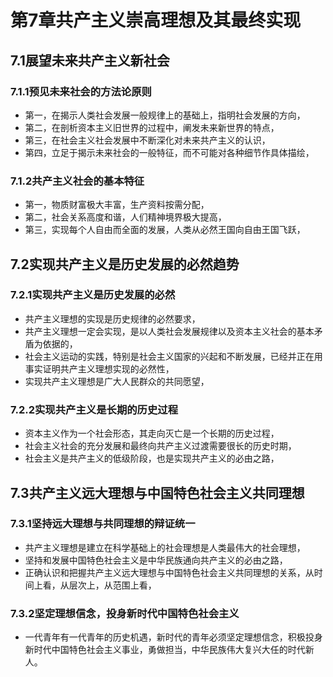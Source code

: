 # 第7章共产主义崇高理想及其最终实现

## 7.1展望未来共产主义新社会

### 7.1.1预见未来社会的方法论原则

- 第一，在揭示人类社会发展一般规律上的基础上，指明社会发展的方向，
- 第二，在剖析资本主义旧世界的过程中，阐发未来新世界的特点，
- 第三，在社会主义社会发展中不断深化对未来共产主义的认识，
- 第四，立足于揭示未来社会的一般特征，而不可能对各种细节作具体描绘，

### 7.1.2共产主义社会的基本特征

- 第一，物质财富极大丰富，生产资料按需分配，
- 第二，社会关系高度和谐，人们精神境界极大提高，
- 第三，实现每个人自由而全面的发展，人类从必然王国向自由王国飞跃，

## 7.2实现共产主义是历史发展的必然趋势

### 7.2.1实现共产主义是历史发展的必然

- 共产主义理想的实现是历史规律的必然要求，
- 共产主义理想一定会实现，是以人类社会发展规律以及资本主义社会的基本矛盾为依据的，
- 社会主义运动的实践，特别是社会主义国家的兴起和不断发展，已经并正在用事实证明共产主义理想实现的必然性，
- 实现共产主义理想是广大人民群众的共同愿望，

### 7.2.2实现共产主义是长期的历史过程

- 资本主义作为一个社会形态，其走向灭亡是一个长期的历史过程，
- 社会主义社会的充分发展和最终向共产主义过渡需要很长的历史时期，
- 社会主义是共产主义的低级阶段，也是实现共产主义的必由之路，

## 7.3共产主义远大理想与中国特色社会主义共同理想

### 7.3.1坚持远大理想与共同理想的辩证统一

- 共产主义理想是建立在科学基础上的社会理想是人类最伟大的社会理想，
- 坚持和发展中国特色社会主义是中华民族通向共产主义的必由之路，
- 正确认识和把握共产主义远大理想与中国特色社会主义共同理想的关系，从时间上看，从层次上，从范围上看，
  
### 7.3.2坚定理想信念，投身新时代中国特色社会主义

- 一代青年有一代青年的历史机遇，新时代的青年必须坚定理想信念，积极投身新时代中国特色社会主义事业，勇做担当，中华民族伟大复兴大任的时代新人。
